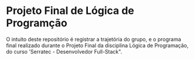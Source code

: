 # Projeto Final de Lógica de Programção
O intuito deste repositório é registrar a trajetória do grupo, e o programa final realizado durante o Projeto Final da disciplina Lógica de Programação, do curso 'Serratec - Desenvolvedor Full-Stack".
